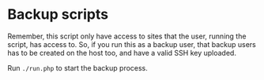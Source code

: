 Backup scripts
==============

Remember, this script only have access to sites that the user, running the
script, has access to. So, if you run this as a backup user, that backup users
has to be created on the host too, and have a valid SSH key uploaded.

Run ```./run.php``` to start the backup process.
